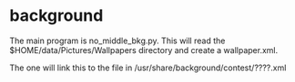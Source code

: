 # background

The main program is no_middle_bkg.py.  This will read the $HOME/data/Pictures/Wallpapers directory and 
create a wallpaper.xml.

The one will link this to the file in /usr/share/background/contest/????.xml 
